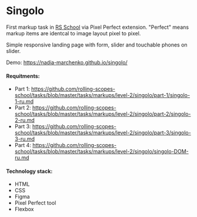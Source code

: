 # Singolo
First markup task in [RS School](https://rs.school/) via Pixel Perfect extension. "Perfect" means markup items are identcal to image layout pixel to pixel.

Simple responsive landing page with form, slider and touchable phones on slider.


Demo: https://nadia-marchenko.github.io/singolo/

#### Requitments:
* Part 1: https://github.com/rolling-scopes-school/tasks/blob/master/tasks/markups/level-2/singolo/part-1/singolo-1-ru.md
* Part 2: https://github.com/rolling-scopes-school/tasks/blob/master/tasks/markups/level-2/singolo/part-2/singolo-2-ru.md
* Part 3: https://github.com/rolling-scopes-school/tasks/blob/master/tasks/markups/level-2/singolo/part-3/singolo-3-ru.md
* Part 4: https://github.com/rolling-scopes-school/tasks/blob/master/tasks/markups/level-2/singolo/singolo-DOM-ru.md

#### Technology stack:
* HTML
* CSS
* Figma
* Pixel Perfect tool
* Flexbox
